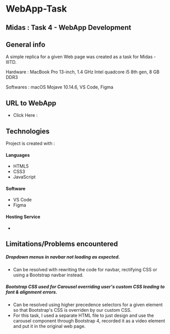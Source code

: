 # WebApp-Task
## Midas : Task 4 - WebApp Development


## General info
A simple replica for a given Web page was created as a task for Midas - IIITD.

Hardware : MacBook Pro 13-inch, 1.4 GHz Intel quadcore i5 8th gen, 8 GB DDR3

Softwares : macOS Mojave 10.14.6, VS Code, Figma

## URL to WebApp
* Click Here : 
	
## Technologies
Project is created with :

#### Languages
* HTML5
* CSS3
* JavaScript

#### Software
* VS Code
* Figma

#### Hosting Service
* 
	
## Limitations/Problems encountered
##### Dropdown menus in navbar not loading as expected.
* Can be resolved with rewriting the code for navbar, rectifying CSS or using a Bootstrap navbar instead.

##### Bootstrap CSS used for Carousel overriding user's custom CSS leading to font & alignment errors.
* Can be resolved using higher precedence selectors for a given element so that Bootstrap's CSS is overriden by our custom CSS.
* For this task, I used a separate HTML file to just design and use the carousel component through Bootstrap 4, recorded it as a video element and put it in the original web page.

